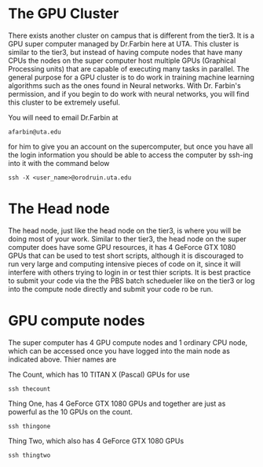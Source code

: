 # The GPU Cluster

There exists another cluster on campus that is different from the tier3. It is a GPU super computer 
managed by Dr.Farbin here at UTA. This cluster is similar to the tier3, but instead of having compute nodes that
have many CPUs the nodes on the super computer host multiple GPUs (Graphical Processing units) that are capable of 
executing many tasks in parallel. The general purpose for a GPU cluster is to do work in training machine learning algorithms
such as the ones found in Neural networks. With Dr. Farbin's permission, and if you begin to do work with neural networks,
you will find this cluster to be extremely useful. 

You will need to email Dr.Farbin at 
```
afarbin@uta.edu
```
for him to give you an account on the supercomputer, but once you have all 
the login information you should be able to access the computer by ssh-ing into it with the command below

```
ssh -X <user_name>@orodruin.uta.edu
```

The Head node
==================
The head node, just like the head node on the tier3, is where you will be doing most of your work.
Similar to ther tier3, the head node on the super computer does have some GPU resources, it has
4 GeForce GTX 1080 GPUs that can be used to test short scripts, although it is discouraged to run very
large and computing intensive pieces of code on it, since it will interfere with others trying to login in
or test thier scripts. It is best practice to submit your code via the the PBS batch schedueler like on the tier3
or log into the compute node directly and submit your code ro be run.


GPU compute nodes
===================== 

The super computer has 4 GPU compute nodes and 1 ordinary CPU node, which can be accessed once you have
logged into the main node as indicated above. Thier names are

The Count, which has 10 TITAN X (Pascal) GPUs for use
```
ssh thecount
```

Thing One, has 4 GeForce GTX 1080 GPUs and together are just as powerful as the 10 GPUs on the count.
```
ssh thingone
```

Thing Two, which also has 4 GeForce GTX 1080 GPUs
```
ssh thingtwo
```






